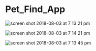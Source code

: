 # Pet_Find_App

![screen shot 2018-08-03 at 7 13 21 pm](https://user-images.githubusercontent.com/17670025/43646156-bdfb69dc-9751-11e8-84a8-0168151dd8e6.png)

![screen shot 2018-08-03 at 7 14 21 pm](https://user-images.githubusercontent.com/17670025/43646191-d52ff280-9751-11e8-8332-687854c48c67.png)

![screen shot 2018-08-03 at 7 13 45 pm](https://user-images.githubusercontent.com/17670025/43646225-eeb74cbc-9751-11e8-9cb8-2151000cf3b6.png)
